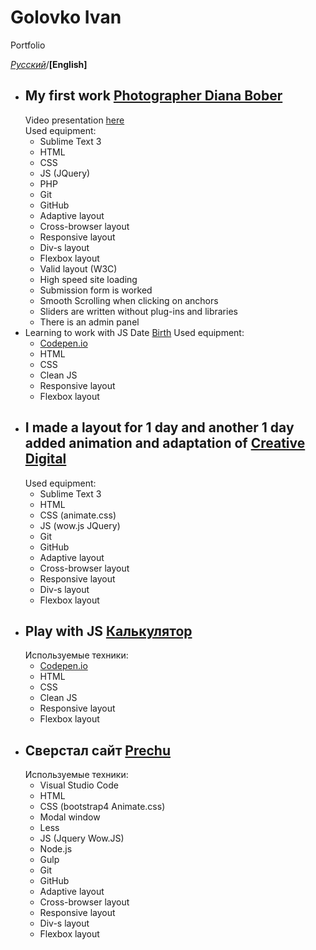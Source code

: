 # Golovko Ivan
Portfolio

*[Русский](https://github.com/IvanNavin/IvanNavin.github.io/blob/master/README.md)*/**[English]**


* ## My first work [Photographer Diana Bober](https://ivannavin.github.io/photographier/)
   Video presentation [here](https://youtu.be/_rBsQR_H3_w)  
   Used equipment:  
    * Sublime Text 3
    * HTML
    * CSS
    * JS (JQuery)
    * PHP
    * Git
    * GitHub
    * Adaptive layout
    * Cross-browser layout
    * Responsive layout
    * Div-s layout
    * Flexbox layout
    * Valid layout (W3C)
    * High speed site loading
    * Submission form is worked
    * Smooth Scrolling when clicking on anchors
    * Sliders are written without plug-ins and libraries 
    * There is an admin panel  
* Learning to work with JS Date [Birth](https://ivannavin.github.io/birth/)
   Used equipment:  
    * [Codepen.io](https://codepen.io/Tori4eli/pen/BPwqdL)
    * HTML
    * CSS
    * Clean JS 
    * Responsive layout
    * Flexbox layout
* ## I made a layout for 1 day and another 1 day added animation and adaptation of [Creative Digital](https://ivannavin.github.io/creativedigital/)
   Used equipment:  
    * Sublime Text 3
    * HTML
    * CSS (animate.css)
    * JS (wow.js JQuery)
    * Git
    * GitHub
    * Adaptive layout
    * Cross-browser layout
    * Responsive layout
    * Div-s layout
    * Flexbox layout
* ## Play with JS [Калькулятор](https://ivannavin.github.io/calculator/)
   Используемые техники:  
    * [Codepen.io](https://codepen.io/Tori4eli/pen/qygoRv)
    * HTML
    * CSS
    * Clean JS 
    * Responsive layout
    * Flexbox layout
* ## Сверстал сайт [Prechu](https://ivannavin.github.io/Prechu/)
   Используемые техники:  
    * Visual Studio Code
    * HTML
    * CSS (bootstrap4 Animate.css)
    * Modal window
    * Less
    * JS (Jquery Wow.JS)
    * Node.js
    * Gulp
    * Git
    * GitHub
    * Adaptive layout
    * Cross-browser layout
    * Responsive layout
    * Div-s layout
    * Flexbox layout  
    
